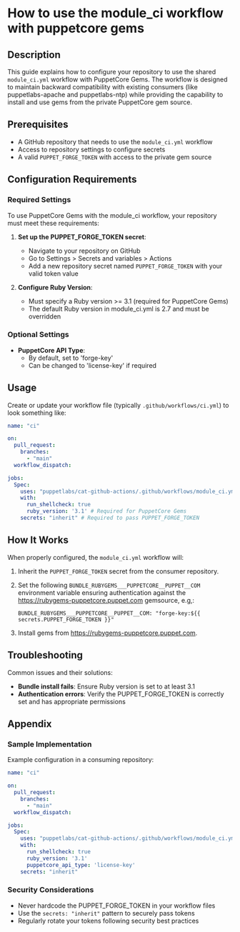# How to use the module_ci workflow with puppetcore gems

## Description

This guide explains how to configure your repository to use the shared `module_ci.yml` workflow with PuppetCore Gems. The workflow is designed to maintain backward compatibility with existing consumers (like puppetlabs-apache and puppetlabs-ntp) while providing the capability to install and use gems from the private PuppetCore gem source.

## Prerequisites

- A GitHub repository that needs to use the `module_ci.yml` workflow
- Access to repository settings to configure secrets
- A valid `PUPPET_FORGE_TOKEN` with access to the private gem source

## Configuration Requirements

### Required Settings

To use PuppetCore Gems with the module_ci workflow, your repository must meet these requirements:

1. **Set up the PUPPET_FORGE_TOKEN secret**:
   - Navigate to your repository on GitHub
   - Go to Settings > Secrets and variables > Actions
   - Add a new repository secret named `PUPPET_FORGE_TOKEN` with your valid token value

2. **Configure Ruby Version**:
   - Must specify a Ruby version >= 3.1 (required for PuppetCore Gems)
   - The default Ruby version in module_ci.yml is 2.7 and must be overridden

### Optional Settings

- **PuppetCore API Type**:
  - By default, set to 'forge-key'
  - Can be changed to 'license-key' if required

## Usage

Create or update your workflow file (typically `.github/workflows/ci.yml`) to look something like:

```yaml
name: "ci"

on:
  pull_request:
    branches:
      - "main"
  workflow_dispatch:

jobs:
  Spec:
    uses: "puppetlabs/cat-github-actions/.github/workflows/module_ci.yml@main"
    with:
      run_shellcheck: true
      ruby_version: '3.1' # Required for PuppetCore Gems
    secrets: "inherit" # Required to pass PUPPET_FORGE_TOKEN
```

## How It Works

When properly configured, the `module_ci.yml` workflow will:

1. Inherit the `PUPPET_FORGE_TOKEN` secret from the consumer repository.
2. Set the following `BUNDLE_RUBYGEMS___PUPPETCORE__PUPPET__COM` environment variable ensuring authentication against the <https://rubygems-puppetcore.puppet.com> gemsource, e.g,:

   ```shell
   BUNDLE_RUBYGEMS___PUPPETCORE__PUPPET__COM: "forge-key:${{ secrets.PUPPET_FORGE_TOKEN }}"
   ```

3. Install gems from <https://rubygems-puppetcore.puppet.com>.

## Troubleshooting

Common issues and their solutions:

- **Bundle install fails**: Ensure Ruby version is set to at least 3.1
- **Authentication errors**: Verify the PUPPET_FORGE_TOKEN is correctly set and has appropriate permissions

## Appendix

### Sample Implementation

Example configuration in a consuming repository:

```yaml
name: "ci"

on:
  pull_request:
    branches:
      - "main"
  workflow_dispatch:

jobs:
  Spec:
    uses: "puppetlabs/cat-github-actions/.github/workflows/module_ci.yml@main"
    with:
      run_shellcheck: true
      ruby_version: '3.1'
      puppetcore_api_type: 'license-key'
    secrets: "inherit"
```

### Security Considerations

- Never hardcode the PUPPET_FORGE_TOKEN in your workflow files
- Use the `secrets: "inherit"` pattern to securely pass tokens
- Regularly rotate your tokens following security best practices

